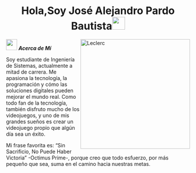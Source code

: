 <h1 align="center"><b>Hola,Soy José Alejandro Pardo Bautista</b><img src="https://media.giphy.com/media/hvRJCLFzcasrR4ia7z/giphy.gif" width="35"></h1>
<!--  -->
<img align="right" width=300px alt="Leclerc" src="https://github.com/user-attachments/assets/26dd5fc6-4ec7-4c9f-a23b-9d3a281b5921" />

<img src="https://media.giphy.com/media/ObNTw8Uzwy6KQ/giphy.gif" width="30px">&nbsp;***Acerca de Mí***

Soy estudiante de Ingeniería de Sistemas, actualmente a mitad de carrera. Me apasiona la tecnología, la programación y cómo las soluciones digitales pueden mejorar el mundo real. Como todo fan de la tecnología, también disfruto mucho de los videojuegos, y uno de mis grandes sueños es crear un videojuego propio que algún día sea un éxito.

Mi frase favorita es: “Sin Sacrificio, No Puede Haber Victoria” -Octimus Prime-, porque creo que todo esfuerzo, por más pequeño que sea, suma en el camino hacia nuestras metas.


